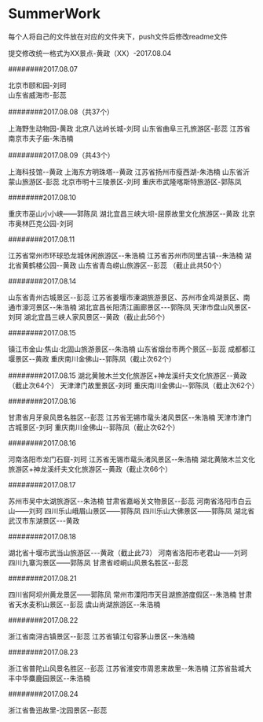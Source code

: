 ﻿# SummerWork

每个人将自己的文件放在对应的文件夹下，push文件后修改readme文件

提交修改统一格式为XX景点-黄政（XX）-2017.08.04

########2017.08.07

北京市颐和园-刘珂   
山东省威海市-彭蕊

########2017.08.08（共37个）

上海野生动物园-黄政
北京八达岭长城-刘珂
山东省曲阜三孔旅游区-彭蕊
江苏省南京市夫子庙-朱浩楠

########2017.08.09（共43个）

上海科技馆--黄政
上海东方明珠塔--黄政
江苏省扬州市瘦西湖-朱浩楠
山东省沂蒙山旅游区-彭蕊
北京市明十三陵景区-刘珂
重庆市武隆喀斯特旅游区-郭陈凤


########2017.08.10

重庆市巫山小小峡——郭陈凤
湖北宜昌三峡大坝-屈原故里文化旅游区--黄政
北京市奥林匹克公园-刘珂

########2017.08.11

江苏省常州市环球恐龙城休闲旅游区--朱浩楠
江苏省苏州市同里古镇--朱浩楠
湖北省黄鹤楼公园--黄政
山东省青岛崂山旅游区--彭蕊
（截止此共50个）


########2017.08.14

山东省青州古城景区--彭蕊
江苏省姜堰市溱湖旅游景区、苏州市金鸡湖景区、南通市濠河景区--朱浩楠
湖北宜昌长阳清江画廊景区---郭陈凤
天津市盘山风景区-刘珂
湖北宜昌三峡人家风景区--黄政（截止此56个）

########2017.08.15

镇江市金山·焦山·北固山旅游景区--朱浩楠
山东省烟台市两个景区--彭蕊
成都都江堰景区--黄政
重庆南川金佛山--郭陈凤（截止次62个）

########2017.08.15
湖北黄陂木兰文化旅游区+神龙溪纤夫文化旅游区--黄政（截止次64个）
天津津门故里景区-刘珂
重庆南川金佛山--郭陈凤（截止次62个）

########2017.08.16

甘肃省月牙泉风景名胜区--彭蕊
江苏省无锡市鼋头渚风景区--朱浩楠
天津市津门古城景区-刘珂
重庆南川金佛山--郭陈凤（截止次62个）

########2017.08.16

河南洛阳市龙门石窟-刘珂
江苏省无锡市鼋头渚风景区--朱浩楠
湖北黄陂木兰文化旅游区+神龙溪纤夫文化旅游区--黄政（截止次66个）

########2017.08.17

苏州市吴中太湖旅游区--朱浩楠
甘肃省嘉峪关文物景区--彭蕊
河南省洛阳市白云山——刘珂
四川乐山峨眉山景区——郭陈凤
四川乐山大佛景区——郭陈凤
湖北省武汉市东湖景区---黄政

########2017.08.18

湖北省十堰市武当山旅游区---黄政（截止此73）
河南省洛阳市老君山——刘珂
四川九寨沟景区——郭陈凤
甘肃省崆峒山风景名胜区--彭蕊

########2017.08.21

四川省阿坝州黄龙景区——郭陈凤
常州市溧阳市天目湖旅游度假区--朱浩楠
甘肃省天水麦积山景区--彭蕊
虞山尚湖旅游区--朱浩楠

########2017.08.22

浙江省南浔古镇景区--彭蕊
江苏省镇江句容茅山景区--朱浩楠

########2017.08.23

浙江省普陀山风景名胜区--彭蕊
江苏省淮安市周恩来故里--朱浩楠
江苏省盐城大丰中华麋鹿园景区--朱浩楠

########2017.08.24

浙江省鲁迅故里-沈园景区--彭蕊
